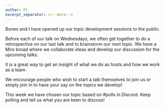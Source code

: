 ```yaml
---
author: Pi
excerpt_separator: <!--more-->
---
```


Bones and I have opened up our topic development sessions to the public.  

<!--more-->

Before each of our talk on Wednesdays, we often get together to do a retrospective on our last talk and to brainstorm our next topic.  We have a Miro broad where we collaborate ideas and develop our discussion for the upcoming talks. 

It is a great way to get an insight of what we do as hosts and how we work as a team.

We encourage people who wish to start a talk themselves to join us or simply join in to have your say on the topics we develop!

This week we have chosen our topic based on #polls in Discord.  Keep polling and tell us what you are keen to discuss!
